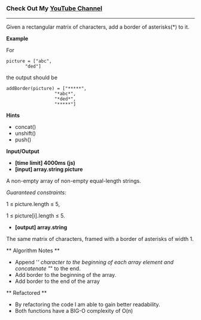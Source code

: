 ### Check Out My [YouTube Channel](https://www.YouTube.com/CodingTutorials360)
---
Given a rectangular matrix of characters, add a border of asterisks(*) to it.

**Example**

For

    picture = ["abc",
           "ded"]
the output should be

    addBorder(picture) = ["*****",
                      "*abc*",
                      "*ded*",
                      "*****"]

**Hints**
-   concat()
-   unshift()
-   push()

**Input/Output**
- **[time limit] 4000ms (js)**
- **[input] array.string picture**

A non-empty array of non-empty equal-length strings.

*Guaranteed constraints:*

1 ≤ picture.length ≤ 5,

1 ≤ picture[i].length ≤ 5.

- **[output] array.string**

The same matrix of characters, framed with a border of asterisks of width 1.

** Algorithm Notes **

- Append '*' character to the beginning of each array element and concatenate "*" to the end.
- Add border to the beginning of the array.
- Add border to the end of the array 

** Refactored **
- By refactoring the code I am able to gain better readability.
- Both functions have a BIG-O complexity of O(n) 
